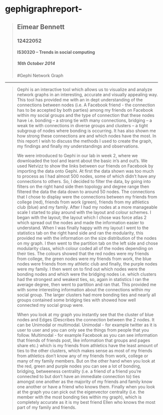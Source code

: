 gephigraphreport-
=================
> ## Eimear Bennett
> ### 12422052
> #### IS30320 – Trends in social computing
> ##### 16th October 2014
>
>
> #Gephi Network Graph
-------------
>
>
> <p> Gephi is an interactive tool which allows us to visualize and analyze network graphs in
> an interesting, accurate and visually appealing way. This tool has provided me with an
> in dept understanding of the connections between nodes (i.e. A Facebook friend - the
> connection has to be accepted by both parties) among my friends on Facebook within
> my social groups and the type of connection that these nodes have i.e. bonding – a
> strong tie with many connections, bridging – a weak tie with connections in diverse
> groups and clusters – a tight subgroup of nodes where bonding is occurring. It has
> also shown me how strong these connections are and which nodes have the most. In
> this report I wish to discuss the methods I used to create the graph, my findings and
> finally my understandings and observations. </p> 
> 
>
> <p> We were introduced to Gephi in our lab in week 2, where we downloaded the tool and
> learnt about the basic in’s and out’s. We used Netvizz to show the links between our
> friends on Facebook by importing the data onto Gephi. At first the data shown was too
> much to process as I had almost 500 nodes, some of which didn’t have any connections
> to others. So, I decided to filter the data, by going into filters on the right hand side then
> topology and degree range then filtered the data the data down to around 50 nodes. The
> connections that I chose to display were the connections between my friends from
> college (red), friends from work (green), friends from my athletics club (blue) and my
> family. After I had my nodes at a more manageable scale I started to play around with
> the layout and colour schemes. I began with the layout; the layout which I chose was
> force atlas 2 which spread out the nodes and made the information easier to
> understand. When I was finally happy with my layout I went to the statistics tab on the
> right hand side and ran the modularity, this provided me with the information on the
> size distribution of the nodes on my graph. I then went to the partition tab on the left
> side and chose modularity class, which colour coded all of the nodes depending on their
> ties. The colours showed that the red nodes were my friends from college, the green
> nodes were my friends from work, the blue nodes were friends from my athletic club
> and finally, the purple nodes were my family. I then went on to find out which nodes
> were the bonding nodes and which were the bridging nodes i.e. which clusters had the
> strongest and weakest ties, so, again in statistics I ran the average degree, then went to
> partition and ran that. This provided me with some interesting information about the
> connections within my social group. The larger clusters had more bonding ties and
> nearly all groups contained some bridging ties with showed how well connected my
> social group were. </p> 
> 
> 
> <p> When you look at my graph you instantly see that the cluster of blue nodes and Edges
> (Describes the connection between the 2 nodes. It can be Unimodal or multimodal.
> Unimodal - for example twitter as it is user to user and you can only see the things
> from people that you follow. Multimodal - for example Facebook as you can see
> information that friends of friends post, like information that groups and pages
> share etc.) which is my friends from athletics have the least amount of ties to the other
> clusters, which makes sense as most of my friends from athletics don’t know any of my
> friends from work, college or many of my family members. But on the other hand when
> you look at the red, green and purple nodes you can see a lot of bonding, bridging,
> betweeness centrality (i.e. a friend of a friend you’re connected to but don’t have an
> immediate connection to) ties amongst one another as the majority of my friends and
> family know one another or have a friend who knows them. Finally when you look at
> the graph you can pick out the eigenvector centrality (i.e. the member with the most
> bonding ties within my graph), which is completely accurate as it is my best friend
> Ellen who knows the most part of my family and friends. </p> 
